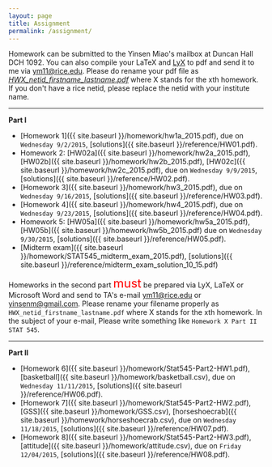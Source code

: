 ```yaml
---
layout: page
title: Assignment
permalink: /assignment/
---
```


Homework can be submitted to the Yinsen Miao's mailbox at Duncan Hall DCH 1092. You can  also compile your  LaTeX and [LyX](http://www.lyx.org/) to pdf and send it to me via <ym11@rice.edu>. Please do rename your pdf file as [*HWX_netid_firstname_lastname.pdf*]() where X stands for the xth homework. If you don't have a rice netid, please replace the netid with your institute name.

--------------------

**Part I**

- [Homework 1]({{ site.baseurl }}/homework/hw1a_2015.pdf), due on `Wednesday 9/2/2015`, [solutions]({{ site.baseurl }}/reference/HW01.pdf).
- Homework 2: [HW02a]({{ site.baseurl }}/homework/hw2a_2015.pdf), [HW02b]({{ site.baseurl }}/homework/hw2b_2015.pdf), [HW02c]({{ site.baseurl }}/homework/hw2c_2015.pdf), due on `Wednesday 9/9/2015`, [solutions]({{ site.baseurl }}/reference/HW02.pdf).
- [Homework 3]({{ site.baseurl }}/homework/hw3_2015.pdf), due on `Wednesday 9/16/2015`, [solutions]({{ site.baseurl }}/reference/HW03.pdf).
- [Homework 4]({{ site.baseurl }}/homework/hw4_2015.pdf), due on `Wednesday 9/23/2015`, [solutions]({{ site.baseurl }}/reference/HW04.pdf).
- Homework 5: [HW05a]({{ site.baseurl }}/homework/hw5a_2015.pdf), [HW05b]({{ site.baseurl }}/homework/hw5b_2015.pdf) due on `Wednesday 9/30/2015`, [solutions]({{ site.baseurl }}/reference/HW05.pdf).
- [Midterm exam]({{ site.baseurl }}/homework/STAT545_midterm_exam_2015.pdf), [solutions]({{ site.baseurl }}/reference/midterm_exam_solution_10_15.pdf)


Homeworks in the second part <font size="5" color="red">must</font> be prepared via LyX, LaTeX or Microsoft Word and send to TA's e-mail <ym11@rice.edu> or <yinsenm@gmail.com>. Please rename your filename properly as `HWX_netid_firstname_lastname.pdf` where X stands for the xth homework. In the subject of your e-mail, Please write something like `Homework X Part II STAT 545`.  

--------------------

**Part II**

- [Homework 6]({{ site.baseurl }}/homework/Stat545-Part2-HW1.pdf), [basketball]({{ site.baseurl }}/homework/basketball.csv), due on `Wednesday 11/11/2015`, [solutions]({{ site.baseurl }}/reference/HW06.pdf).
- [Homework 7]({{ site.baseurl }}/homework/Stat545-Part2-HW2.pdf), [GSS]({{ site.baseurl }}/homework/GSS.csv), [horseshoecrab]({{ site.baseurl }}/homework/horseshoecrab.csv), due on `Wednesday 11/18/2015`, [solutions]({{ site.baseurl }}/reference/HW07.pdf).
- [Homework 8]({{ site.baseurl }}/homework/Stat545-Part2-HW3.pdf), [attitude]({{ site.baseurl }}/homework/attitude.csv), due on `Friday 12/04/2015`, [solutions]({{ site.baseurl }}/reference/HW08.pdf).